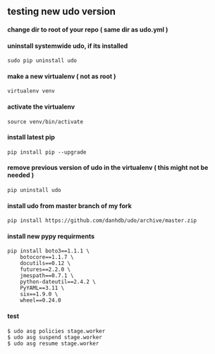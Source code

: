 ## testing new udo version

#### change dir to root of your repo ( same dir as udo.yml )

#### uninstall systemwide udo, if its installed
    sudo pip uninstall udo

#### make a new virtualenv ( not as root )
    virtualenv venv

#### activate the virtualenv
    source venv/bin/activate

#### install latest pip
    pip install pip --upgrade

#### remove previous version of udo in the virtualenv ( this might not be needed )
    pip uninstall udo

#### install udo from master branch of my fork
    pip install https://github.com/danhdb/udo/archive/master.zip

#### install new pypy requirments
    pip install boto3==1.1.1 \
        botocore==1.1.7 \
        docutils==0.12 \
        futures==2.2.0 \
        jmespath==0.7.1 \
        python-dateutil==2.4.2 \
        PyYAML==3.11 \
        six==1.9.0 \
        wheel==0.24.0

#### test
    $ udo asg policies stage.worker 
    $ udo asg suspend stage.worker
    $ udo asg resume stage.worker 
